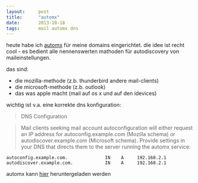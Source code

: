 ```yaml
---
layout: 	post
title:  	"automx"
date:   	2013-10-18
tags:		mail automx dns
---
```


heute habe ich [automx](http://automx.org/de/) für meine domains eingerichtet. die idee ist recht cool - es bedient alle nennenswerten mathoden für autodiscovery von maileinstellungen.

das sind:

* die mozilla-methode (z.b. thunderbird andere mail-clients)
* die microsoft-methode (z.b. outlook)
* das was apple macht (mail auf os x und auf den idevices)

wichtig ist v.a. eine korrekte dns konfiguration:

> DNS Configuration

> Mail clients seeking mail account autoconfiguration will either request an IP
address for autoconfig.example.com (Mozilla schema) or autodiscover.example.com
(Microsoft schema). Provide settings in your DNS that directs them to the
server running the automx service:

    autoconfig.example.com.              IN    A     192.168.2.1
    autodiscover.example.com.            IN    A     192.168.2.1

automx kann [hier](https://github.com/sys4/automx/releases) heruntergeladen werden
